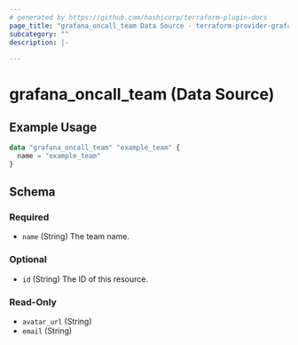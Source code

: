 ```yaml
---
# generated by https://github.com/hashicorp/terraform-plugin-docs
page_title: "grafana_oncall_team Data Source - terraform-provider-grafana"
subcategory: ""
description: |-
  
---
```


# grafana_oncall_team (Data Source)



## Example Usage

```terraform
data "grafana_oncall_team" "example_team" {
  name = "example_team"
}
```

<!-- schema generated by tfplugindocs -->
## Schema

### Required

- `name` (String) The team name.

### Optional

- `id` (String) The ID of this resource.

### Read-Only

- `avatar_url` (String)
- `email` (String)


